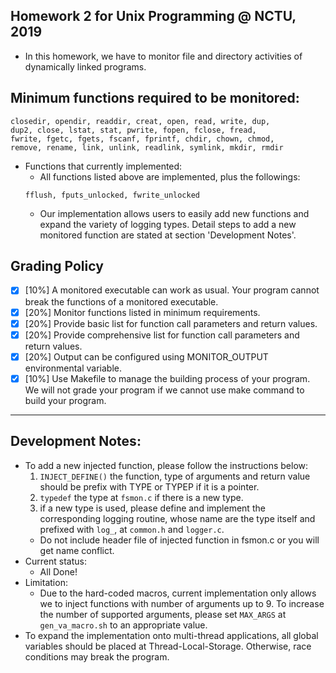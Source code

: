 <!-- ## Usage: 
Different homeworks are categorized as branches. To navigate through HWs, please simply checkout the branch you wish. -->
## Homework 2 for Unix Programming @ NCTU, 2019
  - In this homework, we have to monitor file and directory activities of dynamically linked programs. 

## Minimum functions required to be monitored:
```
closedir, opendir, readdir, creat, open, read, write, dup,
dup2, close, lstat, stat, pwrite, fopen, fclose, fread,
fwrite, fgetc, fgets, fscanf, fprintf, chdir, chown, chmod,
remove, rename, link, unlink, readlink, symlink, mkdir, rmdir
```
-  Functions that currently implemented:
    - All functions listed above are implemented, plus the followings:
    ```
    fflush, fputs_unlocked, fwrite_unlocked
    ```
    - Our implementation allows users to easily add new functions and expand the variety of logging types. Detail steps to add a new monitored function are stated at section 'Development Notes'.

## Grading Policy
- [x] [10%] A monitored executable can work as usual. Your program cannot break the functions of a monitored executable.
- [x] [20%] Monitor functions listed in minimum requirements.
- [x] [20%] Provide basic list for function call parameters and return values.
- [x] [20%] Provide comprehensive list for function call parameters and return values.
- [x] [20%] Output can be configured using MONITOR_OUTPUT environmental variable.
- [x] [10%] Use Makefile to manage the building process of your program. We will not grade your program if we cannot use make command to build your program.

---
## Development Notes:
- To add a new injected function, please follow the instructions below:
     1. `INJECT_DEFINE()` the function, type of arguments and return value should be prefix with TYPE or TYPEP if it is a pointer.
     2. `typedef` the type at `fsmon.c` if there is a new type.
     3. if a new type is used, please define and implement the corresponding logging routine, whose name are the type itself and prefixed with `log_`, at `common.h` and `logger.c`.
     * Do not include header file of injected function in fsmon.c or you will get name conflict.
 - Current status:
    * All Done!
 - Limitation:
    * Due to the hard-coded macros, current implementation only allows we to inject functions with number of arguments up to 9. To increase the number of supported arguments, please set `MAX_ARGS` at `gen_va_macro.sh` to an appropriate value.
 - To expand the implementation onto multi-thread applications, all global variables should be placed at Thread-Local-Storage. Otherwise, race conditions may break the program.
